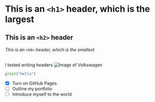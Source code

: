# This is an `<h1>` header, which is the largest

## This is an `<h2>` header

###### This is an `<h6>` header, which is the smallest


I tested writing headers
![Image of Volkswagen](https://octodex.github.com/images/yaktocat.png)
``` Python
print("Hello")
```
- [x] Turn on GitHub Pages
- [ ] Outline my portfolio
- [ ] Introduce myself to the world
